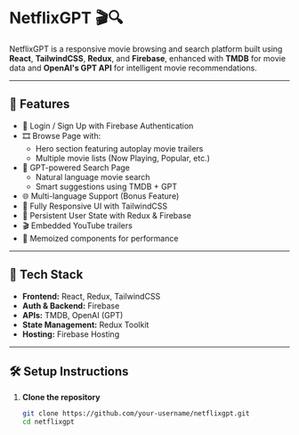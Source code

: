 # NetflixGPT 🎬🔍

NetflixGPT is a responsive movie browsing and search platform built using **React**, **TailwindCSS**, **Redux**, and **Firebase**, enhanced with **TMDB** for movie data and **OpenAI's GPT API** for intelligent movie recommendations.

---

## 🚀 Features

- 🔐 Login / Sign Up with Firebase Authentication
- 🎞️ Browse Page with:
  - Hero section featuring autoplay movie trailers
  - Multiple movie lists (Now Playing, Popular, etc.)
- 🤖 GPT-powered Search Page
  - Natural language movie search
  - Smart suggestions using TMDB + GPT
- 🌐 Multi-language Support (Bonus Feature)
- 📱 Fully Responsive UI with TailwindCSS
- 🔄 Persistent User State with Redux & Firebase
- 🎬 Embedded YouTube trailers
- 🎯 Memoized components for performance

---

## 🧰 Tech Stack

- **Frontend:** React, Redux, TailwindCSS
- **Auth & Backend:** Firebase
- **APIs:** TMDB, OpenAI (GPT)
- **State Management:** Redux Toolkit
- **Hosting:** Firebase Hosting

---

## 🛠️ Setup Instructions

1. **Clone the repository**
   ```bash
   git clone https://github.com/your-username/netflixgpt.git
   cd netflixgpt
